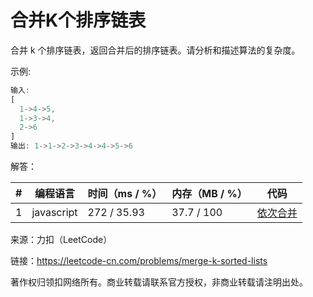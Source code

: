 # 合并K个排序链表

合并 k 个排序链表，返回合并后的排序链表。请分析和描述算法的复杂度。

示例:

``` javascript
输入:
[
  1->4->5,
  1->3->4,
  2->6
]
输出: 1->1->2->3->4->4->5->6
```

解答：

**#**|**编程语言**|**时间（ms / %）**|**内存（MB / %）**|**代码**
--|--|--|--|--
1|javascript|272 / 35.93|37.7 / 100|[依次合并](./javascript/ac_v1.js)

来源：力扣（LeetCode）

链接：https://leetcode-cn.com/problems/merge-k-sorted-lists

著作权归领扣网络所有。商业转载请联系官方授权，非商业转载请注明出处。
